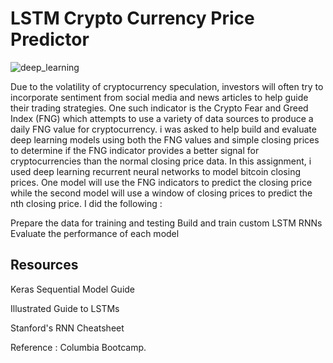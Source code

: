 # LSTM Crypto Currency Price Predictor
![deep_learning](deep-learning.jpg)

Due to the volatility of cryptocurrency speculation, investors will often try to incorporate sentiment from social media and news articles to help guide their trading strategies. One such indicator is the Crypto Fear and Greed Index (FNG) which attempts to use a variety of data sources to produce a daily FNG value for cryptocurrency. i was asked to help build and evaluate deep learning models using both the FNG values and simple closing prices to determine if the FNG indicator provides a better signal for cryptocurrencies than the normal closing price data.
In this assignment,  i used deep learning recurrent neural networks to model bitcoin closing prices. One model will use the FNG indicators to predict the closing price while the second model will use a window of closing prices to predict the nth closing price.
I did the following :

Prepare the data for training and testing
Build and train custom LSTM RNNs
Evaluate the performance of each model


## Resources

Keras Sequential Model Guide

Illustrated Guide to LSTMs

Stanford's RNN Cheatsheet

Reference :
Columbia Bootcamp.

